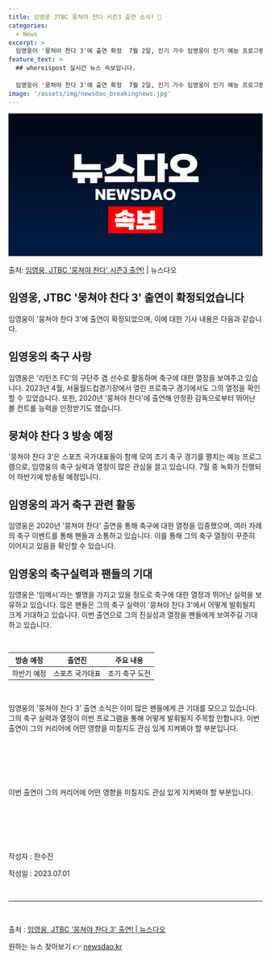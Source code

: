 ```yaml
---
title: 임영웅 JTBC 뭉쳐야 찬다 시즌3 출연 소식! 🌟
categories:
  - News
excerpt: >
  임영웅이 '뭉쳐야 찬다 3'에 출연 확정  7월 2일, 인기 가수 임영웅이 인기 예능 프로그램 '뭉쳐야 찬다…
feature_text: >
  ## whereispost 실시간 뉴스 속보입니다.

  임영웅이 '뭉쳐야 찬다 3'에 출연 확정  7월 2일, 인기 가수 임영웅이 인기 예능 프로그램 '뭉쳐야 찬다…
image: '/assets/img/newsdao_breakingnews.jpg'
---
```


![뉴스다오 속보](/assets/img/newsdao_breakingnews.jpg)

<p>출처: <a href="https://newsdao.kr/4611" rel="dofollow">임영웅, JTBC '뭉쳐야 찬다' 시즌3 출연!</a> | 뉴스다오</p>

<h2>임영웅, JTBC '뭉쳐야 찬다 3' 출연이 확정되었습니다</h2>

임영웅이 '뭉쳐야 찬다 3'에 출연이 확정되었으며, 이에 대한 기사 내용은 다음과 같습니다.

<h2 data-ke-size="size26">임영웅의 축구 사랑</h2>
<p data-ke-size="size16">임영웅은 '리턴즈 FC'의 구단주 겸 선수로 활동하며 축구에 대한 열정을 보여주고 있습니다. 2023년 4월, 서울월드컵경기장에서 열린 프로축구 경기에서도 그의 열정을 확인할 수 있었습니다. 또한, 2020년 '뭉쳐야 찬다'에 출연해 안정환 감독으로부터 뛰어난 볼 컨트롤 능력을 인정받기도 했습니다.</p>

<h2 data-ke-size="size26">뭉쳐야 찬다 3 방송 예정</h2>
<p data-ke-size="size16">'뭉쳐야 찬다 3'은 스포츠 국가대표들이 함께 모여 조기 축구 경기를 펼치는 예능 프로그램으로, 임영웅의 축구 실력과 열정이 많은 관심을 끌고 있습니다. 7월 중 녹화가 진행되어 하반기에 방송될 예정입니다.</p>

<h2 data-ke-size="size26">임영웅의 과거 축구 관련 활동</h2>
<p data-ke-size="size16">임영웅은 2020년 '뭉쳐야 찬다' 출연을 통해 축구에 대한 열정을 입증했으며, 여러 차례의 축구 이벤트를 통해 팬들과 소통하고 있습니다. 이를 통해 그의 축구 열정이 꾸준히 이어지고 있음을 확인할 수 있습니다.</p>

<h2 data-ke-size="size26">임영웅의 축구실력과 팬들의 기대</h2>
<p data-ke-size="size16">임영웅은 '임메시'라는 별명을 가지고 있을 정도로 축구에 대한 열정과 뛰어난 실력을 보유하고 있습니다. 많은 팬들은 그의 축구 실력이 '뭉쳐야 찬다 3'에서 어떻게 발휘될지 크게 기대하고 있습니다. 이번 출연으로 그의 진실성과 열정을 팬들에게 보여주길 기대하고 있습니다.</p>

<p data-ke-size="size16">&nbsp;</p>
<table>
	<thead>
		<tr>
			<th style="text-align: center;">방송 예정</th>
			<th style="text-align: center;">출연진</th>
			<th style="text-align: center;">주요 내용</th>
		</tr>
	</thead>
	<tbody>
		<tr>
			<td style="text-align: center;">하반기 예정</td>
			<td style="text-align: center;">스포츠 국가대표</td>
			<td style="text-align: center;">조기 축구 도전</td>
		</tr>
	</tbody>
</table>
<p data-ke-size="size16">&nbsp;</p>

<p data-ke-size="size16">임영웅의 '뭉쳐야 찬다 3' 출연 소식은 이미 많은 팬들에게 큰 기대를 모으고 있습니다. 그의 축구 실력과 열정이 이번 프로그램을 통해 어떻게 발휘될지 주목할 만합니다. 이번 출연이 그의 커리어에 어떤 영향을 미칠지도 관심 있게 지켜봐야 할 부분입니다.</p>

<p data-ke-size="size16">&nbsp;</p>
<p data-ke-size="size16">&nbsp;</p>
<p data-ke-size="size16">&nbsp;</p>

<p data-ke-size="size16">이번 출연이 그의 커리어에 어떤 영향을 미칠지도 관심 있게 지켜봐야 할 부분입니다.</p>
<p data-ke-size="size16">&nbsp;</p>
<p data-ke-size="size16">&nbsp;</p>
<p data-ke-size="size16">&nbsp;</p>

<p data-ke-size="size16">작성자 : 한수진</p>
<p data-ke-size="size16">작성일 : 2023.07.01</p>
<p data-ke-size="size16">&nbsp;</p>
<hr>
<p data-ke-size="size16">&nbsp;</p>

<p data-ke-size="size16">출처 : <a href="https://newsdao.kr/4611">임영웅, JTBC '뭉쳐야 찬다 3' 출연! | 뉴스다오</a></p> 

원하는 뉴스 찾아보기 👉 <a href="https://newsdao.kr" rel="dofollow">newsdao.kr</a>


